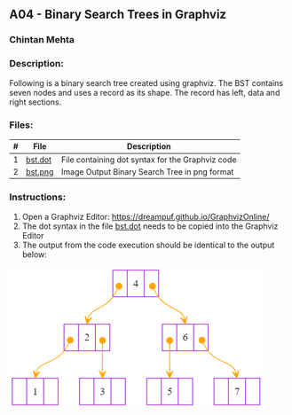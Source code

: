 ## A04 - Binary Search Trees in Graphviz
### Chintan Mehta

### Description:
Following is a binary search tree created using graphviz. The BST contains seven nodes and uses a record as its shape. The record has left, data and right sections.


### Files:

|   #   | File     | Description                                      |
| :---: | -------- | ------------------------------------------------ |
|   1   | [bst.dot](https://github.com/chill-chin/4883-Software-Tools/blob/main/Assignments/A04/bst.dot)  | File containing dot syntax for the Graphviz code |
|   2   | [bst.png](https://github.com/chill-chin/4883-Software-Tools/blob/main/Assignments/A04/bst.png)  | Image Output Binary Search Tree in png format    |


### Instructions:

1. Open a Graphviz Editor: https://dreampuf.github.io/GraphvizOnline/
2. The dot syntax in the file [bst.dot](https://github.com/chill-chin/4883-Software-Tools/blob/main/Assignments/A04/bst.dot) needs to be copied into the Graphviz Editor
3. The output from the code execution should be identical to the output below:

![alt text](https://github.com/chill-chin/4883-Software-Tools/blob/main/Assignments/A04/bst.png)
